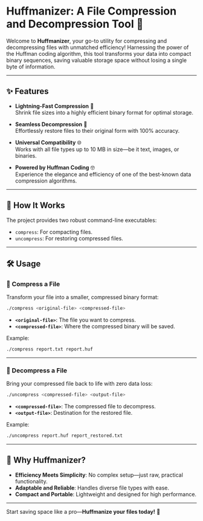 # **Huffmanizer: A File Compression and Decompression Tool** 🚀

Welcome to **Huffmanizer**, your go-to utility for compressing and decompressing files with unmatched efficiency! Harnessing the power of the Huffman coding algorithm, this tool transforms your data into compact binary sequences, saving valuable storage space without losing a single byte of information.

---

## ✨ **Features**
- **Lightning-Fast Compression** 💜️  
  Shrink file sizes into a highly efficient binary format for optimal storage.
  
- **Seamless Decompression** 🔄  
  Effortlessly restore files to their original form with 100% accuracy.

- **Universal Compatibility** 🌐  
  Works with all file types up to 10 MB in size—be it text, images, or binaries.

- **Powered by Huffman Coding** 🤓  
  Experience the elegance and efficiency of one of the best-known data compression algorithms.

---

## 🚀 **How It Works**
The project provides two robust command-line executables:  
- `compress`: For compacting files.  
- `uncompress`: For restoring compressed files.

---

## 🛠️ **Usage**

### 🔹 Compress a File
Transform your file into a smaller, compressed binary format:  
```bash
./compress <original-file> <compressed-file>
```
- **`<original-file>`**: The file you want to compress.  
- **`<compressed-file>`**: Where the compressed binary will be saved.  

Example:  
```bash
./compress report.txt report.huf
```

---

### 🔹 Decompress a File
Bring your compressed file back to life with zero data loss:  
```bash
./uncompress <compressed-file> <output-file>
```
- **`<compressed-file>`**: The compressed file to decompress.  
- **`<output-file>`**: Destination for the restored file.  

Example:  
```bash
./uncompress report.huf report_restored.txt
```

---

## 🎯 **Why Huffmanizer?**
- **Efficiency Meets Simplicity**: No complex setup—just raw, practical functionality.  
- **Adaptable and Reliable**: Handles diverse file types with ease.  
- **Compact and Portable**: Lightweight and designed for high performance.

---

Start saving space like a pro—**Huffmanize your files today!** 🎉
